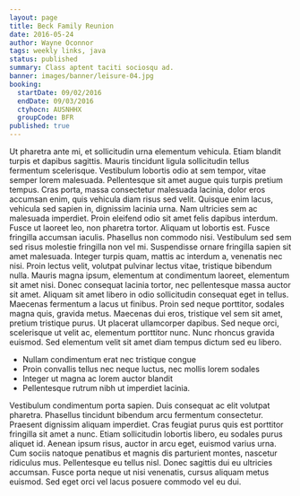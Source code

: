 ```yaml
---
layout: page
title: Beck Family Reunion
date: 2016-05-24
author: Wayne Oconnor
tags: weekly links, java
status: published
summary: Class aptent taciti sociosqu ad.
banner: images/banner/leisure-04.jpg
booking:
  startDate: 09/02/2016
  endDate: 09/03/2016
  ctyhocn: AUSNHHX
  groupCode: BFR
published: true
---
```

Ut pharetra ante mi, et sollicitudin urna elementum vehicula. Etiam blandit turpis et dapibus sagittis. Mauris tincidunt ligula sollicitudin tellus fermentum scelerisque. Vestibulum lobortis odio at sem tempor, vitae semper lorem malesuada. Pellentesque sit amet augue quis turpis pretium tempus. Cras porta, massa consectetur malesuada lacinia, dolor eros accumsan enim, quis vehicula diam risus sed velit. Quisque enim lacus, vehicula sed sapien in, dignissim lacinia urna. Nam ultricies sem ac malesuada imperdiet. Proin eleifend odio sit amet felis dapibus interdum. Fusce ut laoreet leo, non pharetra tortor. Aliquam ut lobortis est. Fusce fringilla accumsan iaculis.
Phasellus non commodo nisi. Vestibulum sed sem sed risus molestie fringilla non vel mi. Suspendisse ornare fringilla sapien sit amet malesuada. Integer turpis quam, mattis ac interdum a, venenatis nec nisi. Proin lectus velit, volutpat pulvinar lectus vitae, tristique bibendum nulla. Mauris magna ipsum, elementum at condimentum laoreet, elementum sit amet nisi. Donec consequat lacinia tortor, nec pellentesque massa auctor sit amet. Aliquam sit amet libero in odio sollicitudin consequat eget in tellus. Maecenas fermentum a lacus ut finibus. Proin sed neque porttitor, sodales magna quis, gravida metus. Maecenas dui eros, tristique vel sem sit amet, pretium tristique purus. Ut placerat ullamcorper dapibus. Sed neque orci, scelerisque ut velit ac, elementum porttitor nunc. Nunc rhoncus gravida euismod. Sed elementum velit sit amet diam tempus dictum sed eu libero.

* Nullam condimentum erat nec tristique congue
* Proin convallis tellus nec neque luctus, nec mollis lorem sodales
* Integer ut magna ac lorem auctor blandit
* Pellentesque rutrum nibh ut imperdiet lacinia.

Vestibulum condimentum porta sapien. Duis consequat ac elit volutpat pharetra. Phasellus tincidunt bibendum arcu fermentum consectetur. Praesent dignissim aliquam imperdiet. Cras feugiat purus quis est porttitor fringilla sit amet a nunc. Etiam sollicitudin lobortis libero, eu sodales purus aliquet id. Aenean ipsum risus, auctor in arcu eget, euismod varius urna. Cum sociis natoque penatibus et magnis dis parturient montes, nascetur ridiculus mus. Pellentesque eu tellus nisl. Donec sagittis dui eu ultricies accumsan. Fusce porta neque ut nisi venenatis, cursus aliquam metus euismod. Sed eget orci vel lacus posuere commodo vel eu dui.
